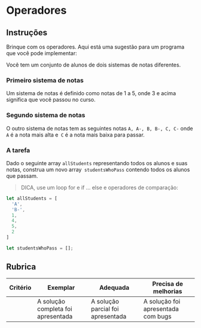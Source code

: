 # Operadores

## Instruções

Brinque com os operadores. Aqui está uma sugestão para um programa que você pode implementar:

Você tem um conjunto de alunos de dois sistemas de notas diferentes.

### Primeiro sistema de notas

Um sistema de notas é definido como notas de 1 a 5, onde 3 e acima significa que você passou no curso.

### Segundo sistema de notas

O outro sistema de notas tem as seguintes notas `A, A-, B, B-, C, C-` onde `A` é a nota mais alta e` C` é a nota mais baixa para passar.

### A tarefa

Dado o seguinte array `allStudents` representando todos os alunos e suas notas, construa um novo array` studentsWhoPass` contendo todos os alunos que passam.

> DICA, use um loop for e if ... else e operadores de comparação:

```javascript
let allStudents = [
  'A',
  'B-',
  1,
  4,
  5,
  2
]

let studentsWhoPass = [];
```

## Rubrica

| Critério | Exemplar                      | Adequada                      | Precisa de melhorias               |
| -------- | ------------------------------ | ----------------------------- | ------------------------------- |
|          | A solução completa foi apresentada | A solução parcial foi apresentada | A solução foi apresentada com bugs |
